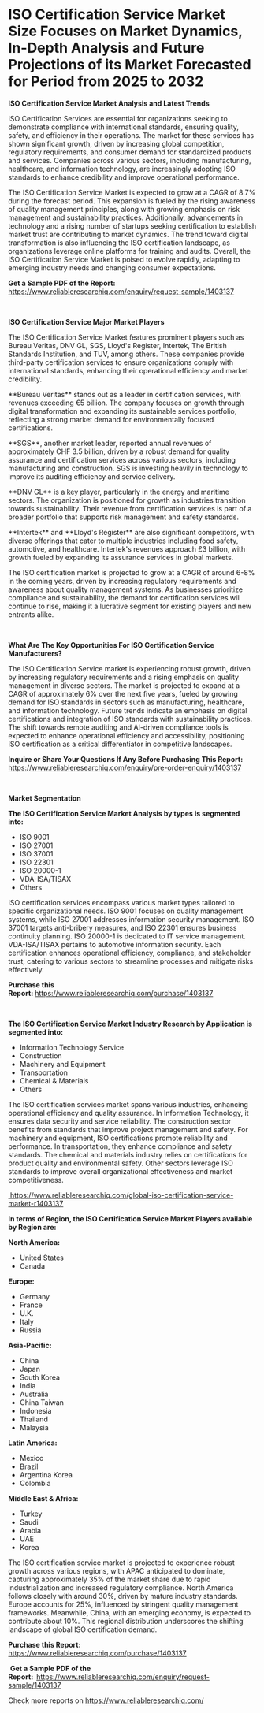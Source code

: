 <p><h1>ISO Certification Service Market Size Focuses on Market Dynamics, In-Depth Analysis and Future Projections of its Market Forecasted for Period from 2025 to 2032</h1></p><p><strong>ISO Certification Service Market Analysis and Latest Trends</strong></p>
<p><p>ISO Certification Services are essential for organizations seeking to demonstrate compliance with international standards, ensuring quality, safety, and efficiency in their operations. The market for these services has shown significant growth, driven by increasing global competition, regulatory requirements, and consumer demand for standardized products and services. Companies across various sectors, including manufacturing, healthcare, and information technology, are increasingly adopting ISO standards to enhance credibility and improve operational performance.</p><p>The ISO Certification Service Market is expected to grow at a CAGR of 8.7% during the forecast period. This expansion is fueled by the rising awareness of quality management principles, along with growing emphasis on risk management and sustainability practices. Additionally, advancements in technology and a rising number of startups seeking certification to establish market trust are contributing to market dynamics. The trend toward digital transformation is also influencing the ISO certification landscape, as organizations leverage online platforms for training and audits. Overall, the ISO Certification Service Market is poised to evolve rapidly, adapting to emerging industry needs and changing consumer expectations.</p></p>
<p><strong>Get a Sample PDF of the Report:&nbsp;</strong> <a href="https://www.reliableresearchiq.com/enquiry/request-sample/1403137?utm_campaign=1140&utm_medium=2&utm_source=Github&utm_content=ia&utm_term=12012025&utm_id=iso-certification-service">https://www.reliableresearchiq.com/enquiry/request-sample/1403137</a></p>
<p>&nbsp;</p>
<p><strong>ISO Certification Service Major Market Players</strong></p>
<p><p>The ISO Certification Service Market features prominent players such as Bureau Veritas, DNV GL, SGS, Lloyd's Register, Intertek, The British Standards Institution, and TUV, among others. These companies provide third-party certification services to ensure organizations comply with international standards, enhancing their operational efficiency and market credibility.</p><p>**Bureau Veritas** stands out as a leader in certification services, with revenues exceeding €5 billion. The company focuses on growth through digital transformation and expanding its sustainable services portfolio, reflecting a strong market demand for environmentally focused certifications.</p><p>**SGS**, another market leader, reported annual revenues of approximately CHF 3.5 billion, driven by a robust demand for quality assurance and certification services across various sectors, including manufacturing and construction. SGS is investing heavily in technology to improve its auditing efficiency and service delivery.</p><p>**DNV GL** is a key player, particularly in the energy and maritime sectors. The organization is positioned for growth as industries transition towards sustainability. Their revenue from certification services is part of a broader portfolio that supports risk management and safety standards.</p><p>**Intertek** and **Lloyd's Register** are also significant competitors, with diverse offerings that cater to multiple industries including food safety, automotive, and healthcare. Intertek's revenues approach £3 billion, with growth fueled by expanding its assurance services in global markets.</p><p>The ISO certification market is projected to grow at a CAGR of around 6-8% in the coming years, driven by increasing regulatory requirements and awareness about quality management systems. As businesses prioritize compliance and sustainability, the demand for certification services will continue to rise, making it a lucrative segment for existing players and new entrants alike.</p></p>
<p>&nbsp;</p>
<p><strong>What Are The Key Opportunities For ISO Certification Service Manufacturers?</strong></p>
<p><p>The ISO Certification Service market is experiencing robust growth, driven by increasing regulatory requirements and a rising emphasis on quality management in diverse sectors. The market is projected to expand at a CAGR of approximately 6% over the next five years, fueled by growing demand for ISO standards in sectors such as manufacturing, healthcare, and information technology. Future trends indicate an emphasis on digital certifications and integration of ISO standards with sustainability practices. The shift towards remote auditing and AI-driven compliance tools is expected to enhance operational efficiency and accessibility, positioning ISO certification as a critical differentiator in competitive landscapes.</p></p>
<p><strong>Inquire or Share Your Questions If Any Before Purchasing This Report:</strong> <a href="https://www.reliableresearchiq.com/enquiry/pre-order-enquiry/1403137?utm_campaign=1140&utm_medium=2&utm_source=Github&utm_content=ia&utm_term=12012025&utm_id=iso-certification-service">https://www.reliableresearchiq.com/enquiry/pre-order-enquiry/1403137</a></p>
<p>&nbsp;</p>
<p><strong>Market Segmentation</strong></p>
<p><strong>The ISO Certification Service Market Analysis by types is segmented into:</strong></p>
<p><ul><li>ISO 9001</li><li>ISO 27001</li><li>ISO 37001</li><li>ISO 22301</li><li>ISO 20000-1</li><li>VDA-ISA/TISAX</li><li>Others</li></ul></p>
<p><p>ISO certification services encompass various market types tailored to specific organizational needs. ISO 9001 focuses on quality management systems, while ISO 27001 addresses information security management. ISO 37001 targets anti-bribery measures, and ISO 22301 ensures business continuity planning. ISO 20000-1 is dedicated to IT service management. VDA-ISA/TISAX pertains to automotive information security. Each certification enhances operational efficiency, compliance, and stakeholder trust, catering to various sectors to streamline processes and mitigate risks effectively.</p></p>
<p><strong>Purchase this Report:&nbsp;</strong><a href="https://www.reliableresearchiq.com/purchase/1403137?utm_campaign=1140&utm_medium=2&utm_source=Github&utm_content=ia&utm_term=12012025&utm_id=iso-certification-service">https://www.reliableresearchiq.com/purchase/1403137</a></p>
<p>&nbsp;</p>
<p><strong>The ISO Certification Service Market Industry Research by Application is segmented into:</strong></p>
<p><ul><li>Information Technology Service</li><li>Construction</li><li>Machinery and Equipment</li><li>Transportation</li><li>Chemical & Materials</li><li>Others</li></ul></p>
<p><p>The ISO certification services market spans various industries, enhancing operational efficiency and quality assurance. In Information Technology, it ensures data security and service reliability. The construction sector benefits from standards that improve project management and safety. For machinery and equipment, ISO certifications promote reliability and performance. In transportation, they enhance compliance and safety standards. The chemical and materials industry relies on certifications for product quality and environmental safety. Other sectors leverage ISO standards to improve overall organizational effectiveness and market competitiveness.</p></p>
<p><a href="https://www.reliableresearchiq.com/global-iso-certification-service-market-r1403137?utm_campaign=1140&utm_medium=2&utm_source=Github&utm_content=ia&utm_term=12012025&utm_id=iso-certification-service">&nbsp;https://www.reliableresearchiq.com/global-iso-certification-service-market-r1403137</a></p>
<p><strong>In terms of Region, the ISO Certification Service Market Players available by Region are:</strong></p>
<p>
    <p> <strong> North America: </strong>
        <ul>
            <li>United States</li>
            <li>Canada</li>
        </ul>
        </p> 
    <p> <strong> Europe: </strong>
        <ul>
            <li>Germany</li>
            <li>France</li>
            <li>U.K.</li>
            <li>Italy</li>
            <li>Russia</li>
        </ul>
        </p> 
    <p> <strong> Asia-Pacific: </strong>
        <ul>
            <li>China</li>
            <li>Japan</li>
            <li>South Korea</li>
            <li>India</li>
            <li>Australia</li>
            <li>China Taiwan</li>
            <li>Indonesia</li>
            <li>Thailand</li>
            <li>Malaysia</li>
        </ul>
        </p> 
    <p> <strong> Latin America: </strong>
        <ul>
            <li>Mexico</li>
            <li>Brazil</li>
            <li>Argentina Korea</li>
            <li>Colombia</li>
        </ul>
        </p> 
    <p> <strong> Middle East & Africa: </strong>
        <ul>
            <li>Turkey</li>
            <li>Saudi</li>
            <li>Arabia</li>
            <li>UAE</li>
            <li>Korea</li>
        </ul>
    </p>
    </p>
<p><p>The ISO certification service market is projected to experience robust growth across various regions, with APAC anticipated to dominate, capturing approximately 35% of the market share due to rapid industrialization and increased regulatory compliance. North America follows closely with around 30%, driven by mature industry standards. Europe accounts for 25%, influenced by stringent quality management frameworks. Meanwhile, China, with an emerging economy, is expected to contribute about 10%. This regional distribution underscores the shifting landscape of global ISO certification demand.</p></p>
<p><strong>Purchase this Report: </strong><a href="https://www.reliableresearchiq.com/purchase/1403137?utm_campaign=1140&utm_medium=2&utm_source=Github&utm_content=ia&utm_term=12012025&utm_id=iso-certification-service">https://www.reliableresearchiq.com/purchase/1403137</a></p>
<p>&nbsp;<strong>Get a Sample PDF of the Report:&nbsp;&nbsp;</strong><a href="https://www.reliableresearchiq.com/enquiry/request-sample/1403137?utm_campaign=1140&utm_medium=2&utm_source=Github&utm_content=ia&utm_term=12012025&utm_id=iso-certification-service">https://www.reliableresearchiq.com/enquiry/request-sample/1403137</a></p>
<p><strong></strong></p>
<p>Check more reports on <a href="https://www.reliableresearchiq.com/?utm_campaign=1140&utm_medium=2&utm_source=Github&utm_content=ia&utm_term=12012025&utm_id=iso-certification-service">https://www.reliableresearchiq.com/</a></p>